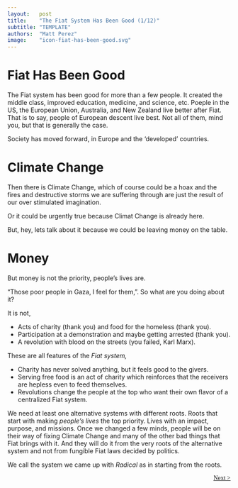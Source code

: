 ```yaml
---
layout:   post
title:    "The Fiat System Has Been Good (1/12)"
subtitle: "TEMPLATE"
authors:  "Matt Perez"
image:    "icon-fiat-has-been-good.svg"
---
```


<div style="display:none; ">
 <p>It is now time for an alternative.</p>
</div>

<h1>Fiat Has Been Good</h1>
 <p>The Fiat system has been good for more than a few people. It created the middle class, improved education, medicine, and science, etc. Poeple in the US, the European Union, Australia, and New Zealand live better after Fiat. That is to say, people of European descent live best. Not all of them, mind you, but that is generally the case.</p>
 <p>Society has moved forward, in Europe and the &lsquo;developed&rsquo; countries.</p>

 <h1>Climate Change</h1>
  <p>Then there is Climate Change, <span id="_standout">which of course could be a hoax and the fires and destructive storms we are suffering through are just the result of our over stimulated imagination.</span></p>
  <p>Or it could be urgently true because Climat Change is already here.</p>
  <p id="_standout">But, hey, lets talk about it because we could be leaving money on the table.</p>

<h1>Money</h1>
 <p>But money is not the priority, people&rsquo;s lives are.</p>
   <div class="_citation" >
    <p>&ldquo;Those poor people in Gaza, I feel for them,&rdquo;. So what are you doing about it?</p>
   </div>
 <p>It is not,</p>
  <ul>
   <li>Acts of charity (thank you) and food for the homeless (thank you).</li>
   <li>Participation at a demonstration and maybe getting arrested (thank you).</li>
   <li>A revolution with blood on the streets (you failed, Karl Marx).</li>
  </ul>
 <p>These are all features of the <em>Fiat system,</em></p>
  <ul>
   <li>Charity has never solved anything, but it feels good to the givers.</li>
   <li>Serving free food is an act of charity which reinforces that the receivers are hepless even to feed themselves.</li>
   <li>Revolutions change the people at the top who want their own flavor of a centralized Fiat system.</li>
  </ul> 
 <p>We need at least one alternative systems with different roots. Roots that start with making <em>people&rsquo;s lives</em> the top priority. Lives with an impact, purpose, and missions. Once we changed a few minds, people will be on their way of fixing Climate Change and many of the other bad things that Fiat brings with it. And they will do it from the very roots of the alternative system and not from fungible Fiat laws decided by politics.</p>
 <p>We call the system we came up with <em>Radical</em> as in starting from the roots.</p>

<div style="margin-bottom:1in; font-family: American Typewriter, serif; ">
 <span style="float:right;  ">
  <a href="https://radicalcompanies.com/2024/12/01/the-fiat-system-has-been-good">Next &gt;</a>
 </span>
</div>
